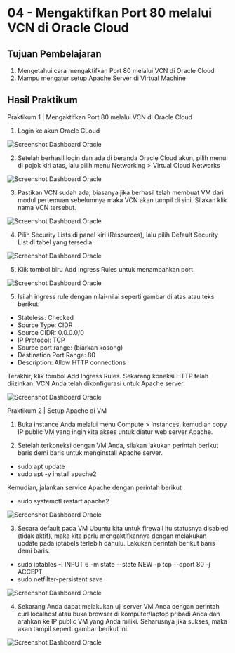 # 04 - Mengaktifkan Port 80 melalui VCN di Oracle Cloud

## Tujuan Pembelajaran

1. Mengetahui cara mengaktifkan Port 80 melalui VCN di Oracle Cloud 
2. Mampu mengatur setup Apache Server di Virtual Machine

## Hasil Praktikum
Praktikum 1 | Mengaktifkan Port 80 melalui VCN di Oracle Cloud
1. Login ke akun Oracle CLoud

![Screenshot Dashboard Oracle](img/dashboard_oracle.png)

2. Setelah berhasil login dan ada di beranda Oracle Cloud akun, pilih menu di pojok kiri atas, lalu pilih menu Networking > Virtual Cloud Networks

![Screenshot Dashboard Oracle](img/vcn1.png)

3. Pastikan VCN sudah ada, biasanya jika berhasil telah membuat VM dari modul pertemuan sebelumnya maka VCN akan tampil di sini. Silakan klik nama VCN tersebut.

![Screenshot Dashboard Oracle](img/vcn2.png)

4. Pilih Security Lists di panel kiri (Resources), lalu pilih Default Security List di tabel yang tersedia.

![Screenshot Dashboard Oracle](img/vcn3.png)

5. Klik tombol biru Add Ingress Rules untuk menambahkan port.

![Screenshot Dashboard Oracle](img/vcn4.png)

5. Isilah ingress rule dengan nilai-nilai seperti gambar di atas atau teks berikut:

- Stateless: Checked
- Source Type: CIDR
- Source CIDR: 0.0.0.0/0
- IP Protocol: TCP
- Source port range: (biarkan kosong)
- Destination Port Range: 80
- Description: Allow HTTP connections

Terakhir, klik tombol Add Ingress Rules. Sekarang koneksi HTTP telah diizinkan. VCN Anda telah dikonfigurasi untuk Apache server.

![Screenshot Dashboard Oracle](img/vcn4.png)

Praktikum 2 | Setup Apache di VM

1. Buka instance Anda melalui menu Compute > Instances, kemudian copy IP public VM yang ingin kita akses untuk diatur web server Apache.

2. Setelah terkoneksi dengan VM Anda, silakan lakukan perintah berikut baris demi baris untuk menginstall Apache server.
- sudo apt update
- sudo apt -y install apache2

Kemudian, jalankan service Apache dengan perintah berikut
- sudo systemctl restart apache2

![Screenshot Dashboard Oracle](img/setup2.png)

3. Secara default pada VM Ubuntu kita untuk firewall itu statusnya disabled (tidak aktif), maka kita perlu mengaktifkannya dengan melakukan update pada iptabels terlebih dahulu. Lakukan perintah berikut baris demi baris.

- sudo iptables -I INPUT 6 -m state --state NEW -p tcp --dport 80 -j ACCEPT
- sudo netfilter-persistent save

![Screenshot Dashboard Oracle](img/setup3.png)

4. Sekarang Anda dapat melakukan uji server VM Anda dengan perintah curl localhost atau buka browser di komputer/laptop pribadi Anda dan arahkan ke IP public VM yang Anda miliki. Seharusnya jika sukses, maka akan tampil seperti gambar berikut ini.

![Screenshot Dashboard Oracle](img/setup4.png)